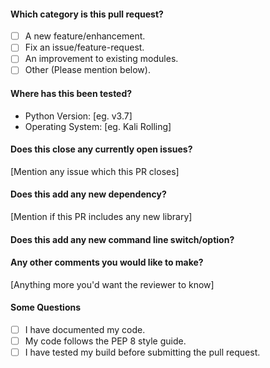 #### Which category is this pull request?
<!-- Check the boxes with 'x' like '[x]' -->
- [ ] A new feature/enhancement.
- [ ] Fix an issue/feature-request.
- [ ] An improvement to existing modules.
- [ ] Other (Please mention below).

#### Where has this been tested?
- Python Version: [eg. v3.7]
- Operating System: [eg. Kali Rolling]

#### Does this close any currently open issues? 
[Mention any issue which this PR closes]

#### Does this add any new dependency?
[Mention if this PR includes any new library]

#### Does this add any new command line switch/option?
<!-- If you have added an argument which doesn't require a value, please don't use a shorthand for it. -->
<!-- For example, if you to introduce an option to disable colors please use --no-colors instead of -c -->

#### Any other comments you would like to make?
[Anything more you'd want the reviewer to know]

#### Some Questions
<!-- Check the boxes with 'x' like '[x]' -->
- [ ] I have documented my code.
- [ ] My code follows the PEP 8 style guide.
- [ ] I have tested my build before submitting the pull request.
